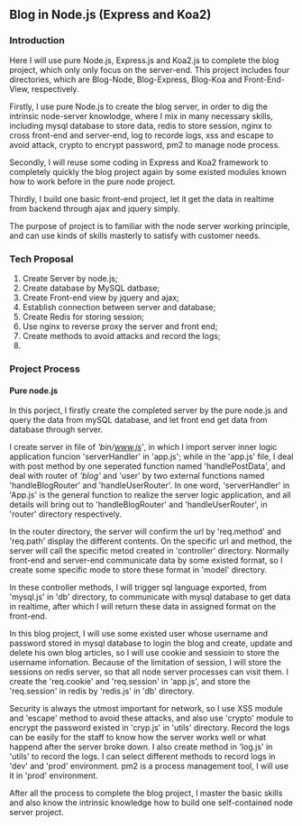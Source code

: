 
## Blog in Node.js (Express and Koa2)

### Introduction

Here I will use pure Node.js, Express.js and Koa2.js to complete the blog project, which only only focus on the server-end. This project includes four directories, which are Blog-Node, Blog-Express, Blog-Koa and Front-End-View, respectively. 

Firstly, I use pure Node.js to create the blog server, in order to dig the intrinsic node-server knowlodge, where I mix in many necessary skills, including mysql database to store data, redis to store session, nginx to cross front-end and server-end, log to recorde logs, xss and escape to avoid attack, crypto to encrypt password, pm2 to manage node process.

Secondly, I will reuse some coding in Express and Koa2 framework to completely quickly the blog project again by some existed modules known how to work before in the pure node project.

Thirdly, I build one basic front-end project, let it get the data in realtime from backend through ajax and jquery simply.

The purpose of project is to familiar with the node server working principle, and can use kinds of skills masterly to satisfy with customer needs.


### Tech Proposal

1. Create Server by node.js;
2. Create database by MySQL datbase;
3. Create Front-end view by jquery and ajax;
3. Establish connection between server and database;
4. Create Redis for storing session;
5. Use nginx to reverse proxy the server and front end;
6. Create methods to avoid attacks and record the logs;
7. 

### Project Process

#### Pure node.js

In this porject, I firstly create the completed server by the pure node.js and query the data from mySQL database, and let front end get data from database through server. 

I create server in file of *'bin/www.js'*, in which I import server inner logic application funcion 'serverHandler' in 'app.js'; while in the 'app.js' file, I deal with post method by one seperated function named 'handlePostData', and deal with router of *'blog'* and 'user' by two external functions named 'handleBlogRouter' and 'handleUserRouter'. In one word, 'serverHandler' in 'App.js' is the general function to realize the server logic application, and all details will bring out to 'handleBlogRouter' and 'handleUserRouter', in 'router' directory respectively.

In the router directory, the server will confirm the url by 'req.method' and 'req.path' display the different contents. On the specific url and method, the server will call the specific metod created in 'controller' directory. Normally front-end and server-end communicate data by some existed format, so I create some specific mode to store these format in 'model' directory.

In these controller methods, I will trigger sql language exported, from 'mysql.js' in 'db' directory, to communicate with mysql database to get data in realtime, after which I will return these data in assigned format on the front-end.

In this blog project, I will use some existed user whose username and password stored in mysql database to login the blog and create, update and delete his own blog articles, so I will use cookie and sessioin to store the username infomation. Because of the limitation of session, I will store the sessions on redis server, so that all node server processes can visit them. I create the 'req.cookie' and 'req.session' in 'app.js', and store the 'req.session' in redis by 'redis.js' in 'db' directory.

Security is always the utmost important for network, so I use XSS module and 'escape' method to avoid these attacks, and also use 'crypto' module to encrypt the password existed in 'cryp.js' in 'utils' directory. Record the logs can be easily for the staff to know how the server works well or what happend after the server broke down. I also create method in 'log.js' in 'utils' to record the logs. I can select different methods to record logs in 'dev' and 'prod' environment. pm2 is a process management tool, I will use it in 'prod' environment.

After all the process to complete the blog project, I master the basic skills and also know the intrinsic knowledge how to build one self-contained node server project. 

